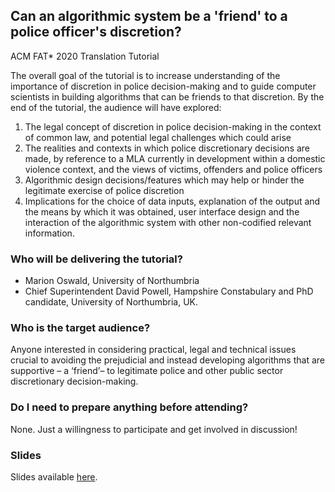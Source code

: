 ## Can an algorithmic system be a 'friend' to a police officer's discretion?
ACM FAT* 2020 Translation Tutorial

The overall goal of the tutorial is to increase understanding of the importance of discretion in police decision-making and to guide computer scientists in building algorithms that can be friends to that discretion.  By the end of the tutorial, the audience will have explored:
1. The legal concept of discretion in police decision-making in the context of common law, and potential legal challenges which could arise
2. The realities and contexts in which police discretionary decisions are made, by reference to a MLA currently in development within a domestic violence context, and the views of victims, offenders and police officers
3. Algorithmic design decisions/features which may help or hinder the legitimate exercise of police discretion
4. Implications for the choice of data inputs, explanation of the output and the means by which it was obtained, user interface design and the interaction of the algorithmic system with other non-codified relevant information.

### Who will be delivering the tutorial?
- Marion Oswald, University of Northumbria
- Chief Superintendent David Powell, Hampshire Constabulary and PhD candidate, University of Northumbria, UK.

### Who is the target audience?

Anyone interested in considering practical, legal and technical issues crucial to avoiding the prejudicial and instead developing algorithms that are supportive – a ‘friend’– to legitimate police and other public sector discretionary decision-making.

### Do I need to prepare anything before attending?
None.  Just a willingness to participate and get involved in discussion!

### Slides
Slides available [here](https://github.com/fat2020tutorials/policediscretion/blob/master/FAT%202020%20TUTORIAL%20OSWALD%20POWELL.pdf).
